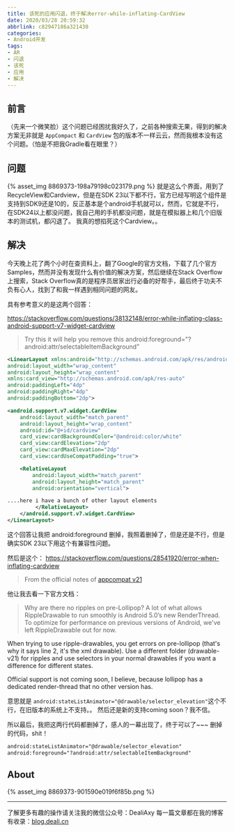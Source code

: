 ```yaml
---
title: 该死的应用闪退，终于解决error-while-inflating-CardView
date: 2020/03/28 20:59:32
abbrlink: c82947186a321430
categories:
- Android开发
tags:
- AR
- 闪退
- 该死
- 应用
- 解决
---
```

## 前言
（先来一个微笑脸）这个问题已经困扰我好久了，之前各种搜索无果，得到的解决方案无非就是 `AppCompact` 和 `CardView` 包的版本不一样云云，然而我根本没有这个问题。（怕是不把我Gradle看在眼里？）


## 问题
{% asset_img 8869373-198a79198c023179.png %}
就是这么个界面，用到了RecycleView和Cardview，但是在SDK 23以下都不行，官方已经写明这个组件是支持到SDK9还是10的，反正基本是个android手机就可以，然而，它就是不行，在SDK24以上都没问题，我自己用的手机都没问题，就是在模拟器上和几个旧版本的测试机，都闪退了。
我真的想掐死这个Cardview。。


## 解决
今天晚上花了两个小时在查资料上，翻了Google的官方文档，下载了几个官方Samples，然而并没有发现什么有价值的解决方案，然后继续在Stack Overflow上搜索，Stack Overflow真的是程序员居家出行必备的好帮手，最后终于功夫不负有心人，找到了和我一样遇到相同问题的网友。

具有参考意义的是这两个回答：

https://stackoverflow.com/questions/38132148/error-while-inflating-class-android-support-v7-widget-cardview
>Try this it will help you remove this android:foreground="?android:attr/selectableItemBackground"
```xml
<LinearLayout xmlns:android="http://schemas.android.com/apk/res/android"
android:layout_width="wrap_content"
android:layout_height="wrap_content"
xmlns:card_view="http://schemas.android.com/apk/res-auto"
android:paddingLeft="4dp"
android:paddingRight="4dp"
android:paddingBottom="2dp">

<android.support.v7.widget.CardView
    android:layout_width="match_parent"
    android:layout_height="wrap_content"
    android:id="@+id/cardview"
    card_view:cardBackgroundColor="@android:color/white"
    card_view:cardElevation="2dp"
    card_view:cardMaxElevation="2dp"
    card_view:cardUseCompatPadding="true">

    <RelativeLayout
        android:layout_width="match_parent"
        android:layout_height="match_parent"
        android:orientation="vertical">

....here i have a bunch of other layout elements
         </RelativeLayout>
    </android.support.v7.widget.CardView>
</LinearLayout>
```

这个回答让我把 android:foreground 删掉，我照着删掉了，但是还是不行，但是确实SDK 23以下用这个有兼容性问题。


然后是这个：
https://stackoverflow.com/questions/28541920/error-when-inflating-cardview
>From the official notes of [appcompat v21](http://android-developers.blogspot.be/2014/10/appcompat-v21-material-design-for-pre.html)

他让我去看一下官方文档：
>Why are there no ripples on pre-Lollipop? A lot of what allows RippleDrawable to run smoothly is Android 5.0’s new RenderThread. To optimize for performance on previous versions of Android, we've left RippleDrawable out for now.

When trying to use ripple-drawables, you get errors on pre-lollipop (that's why it says line 2, it's the xml drawable). Use a different folder (drawable-v21) for ripples and use selectors in your normal drawables if you want a difference for different states.

Official support is not coming soon, I believe, because lollipop has a dedicated render-thread that no other version has.

意思就是 `android:stateListAnimator="@drawable/selector_elevation"`这个不行，在旧版本的系统上不支持。。
然后还是新的支持coming soon？我不信。

所以最后，我把这两行代码都删掉了，感人的一幕出现了，终于可以了~~~
删掉的代码，shit！
```xml
android:stateListAnimator="@drawable/selector_elevation"
android:foreground="?android:attr/selectableItemBackground"
 ```


## About
{% asset_img 8869373-901590e019f6f85b.png %}

---------------
了解更多有趣的操作请关注我的微信公众号：DealiAxy
每一篇文章都在我的博客有收录：[blog.deali.cn](http://blog.deali.cn)
